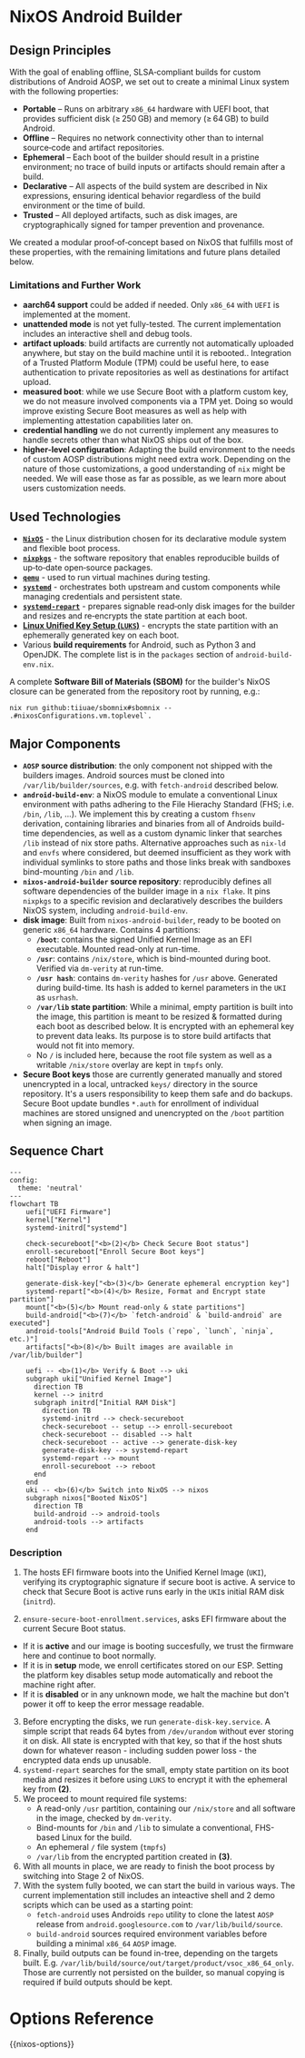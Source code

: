 # NixOS Android Builder

## Design Principles

With the goal of enabling offline, SLSA‑compliant builds for custom distributions of Android AOSP, we set out to create a minimal Linux system with the following properties:

* **Portable** – Runs on arbitrary `x86_64` hardware with UEFI boot, that provides sufficient disk (≥ 250 GB) and memory (≥ 64 GB) to build Android.
* **Offline** – Requires no network connectivity other than to internal source‑code and artifact repositories.
* **Ephemeral** – Each boot of the builder should result in a pristine environment; no trace of build inputs or artifacts should remain after a build.
* **Declarative** – All aspects of the build system are described in Nix expressions, ensuring identical behavior regardless of the build environment or the time of build.
* **Trusted** – All deployed artifacts, such as disk images, are cryptographically signed for tamper prevention and provenance.

We created a modular proof‑of‑concept based on NixOS that fulfills most of these properties, with the remaining limitations and future plans detailed below.

### Limitations and Further Work

* **aarch64 support** could be added if needed. Only `x86_64` with `UEFI` is implemented at the moment.
* **unattended mode** is not yet fully-tested. The current implementation includes an interactive shell and debug tools.
* **artifact uploads**: build artifacts are currently not automatically uploaded anywhere, but stay on the build machine until it is rebooted..
  Integration of a Trusted Platform Module (TPM) could be useful here, to ease authentication to private repositories as well as destinations for artifact upload.
* **measured boot**: while we use Secure Boot with a platform custom key, we do not measure involved components via a TPM yet. Doing so would improve existing Secure Boot measures as well as help with implementing attestation capabilities later on.
* **credential handling** we do not currently implement any measures to handle secrets other than what NixOS ships out of the box.
* **higher-level configuration**: Adapting the build environment to the needs of custom AOSP distributions might need extra work. Depending on the nature of those
  customizations, a good understanding of `nix` might be needed. We will ease those as far as possible, as we learn more about users customization needs.


## Used Technologies

- **[`NixOS`](https://nixos.org)** - the Linux distribution chosen for its declarative module system and flexible boot process.
- **[`nixpkgs`](https://github.com/nixos/nixpkgs)** - the software repository that enables reproducible builds of up‑to‑date open‑source packages.
- **[`qemu`](https://qemu.org)** - used to run virtual machines during testing.
- **[`systemd`](https://systemd.io)** - orchestrates both upstream and custom components while managing credentials and persistent state.
- **[`systemd-repart`](https://www.freedesktop.org/software/systemd/man/latest/systemd-repart.html)** - prepares signable read‑only disk images for the builder and resizes and re‑encrypts the state partition at each boot.
- **[Linux Unified Key Setup (`LUKS`)](https://gitlab.com/cryptsetup/cryptsetup/blob/master/README.md)** - encrypts the state partition with an ephemerally generated key on each boot.
- Various **build requirements** for Android, such as Python 3 and OpenJDK. The complete list is in the `packages` section of `android-build-env.nix`.

A complete **Software Bill of Materials (SBOM)** for the builder's NixOS closure can be generated from the repository root by running, e.g.:

``` shellsession
nix run github:tiiuae/sbomnix#sbomnix -- .#nixosConfigurations.vm.toplevel`.
```


## Major Components

* **`AOSP` source distribution**: the only component not shipped with the builders images. Android sources must be cloned into `/var/lib/builder/sources`, e.g. with `fetch-android` described below.
* **`android-build-env`**: a NixOS module to emulate a conventional Linux environment with paths adhering to the File Hierachy Standard (FHS; i.e. `/bin`, `/lib`, ...).
    We implement this by creating a custom `fhsenv` derivation, containing libraries and binaries from all of Androids build-time dependencies, as well as a custom dynamic linker that searches `/lib` instead of nix store paths.
    Alternative approaches such as `nix-ld` and `envfs` where considered, but deemed insufficient as they work with individual symlinks to store paths and those links break with sandboxes bind-mounting `/bin` and `/lib`.
* **`nixos-android-builder` source repository**: reproducibly defines all software dependencies of the builder image in a `nix flake`. It pins `nixpkgs` to a specific revision and declaratively describes the builders NixOS system, including `android-build-env`.
* **disk image**: Built from `nixos-android-builder`, ready to be booted on generic `x86_64` hardware. Contains 4 partitions:
  * **`/boot`**: contains the signed Unified Kernel Image as an EFI executable. Mounted read-only at run-time.
  * **`/usr`**: contains `/nix/store`, which is bind-mounted during boot. Verified via `dm-verity` at run-time.
  * **`/usr hash`**: contains `dm-verity` hashes for `/usr` above. Generated during build-time. Its hash is added to kernel parameters in the `UKI` as `usrhash`.
  * **`/var/lib` state partition**: While a minimal, empty partition is built into the image, this partition is meant to be resized & formatted during each boot as described below. It is encrypted with an ephemeral key to prevent data leaks. Its purpose is to store build artifacts that
  would not fit into memory.
  * No `/` is included here, because the root file system as well as a writable `/nix/store` overlay are kept in `tmpfs` only.
* **Secure Boot keys** those are currently generated manually and stored unencrypted in a local, untracked `keys/` directory in the
  source repository. It's a users responsibility to keep them safe and do backups. Secure Boot update bundles `*.auth` for enrollment
  of individual machines are stored unsigned and unencrypted on the `/boot` partition when signing an image.

## Sequence Chart

~~~mermaid
---
config:
  theme: 'neutral'
---
flowchart TB
    uefi["UEFI Firmware"]
    kernel["Kernel"]
    systemd-initrd["systemd"]

    check-secureboot["<b>(2)</b> Check Secure Boot status"]
    enroll-secureboot["Enroll Secure Boot keys"]
    reboot["Reboot"]
    halt["Display error & halt"]

    generate-disk-key["<b>(3)</b> Generate ephemeral encryption key"]
    systemd-repart["<b>(4)</b> Resize, Format and Encrypt state partition"]
    mount["<b>(5)</b> Mount read-only & state partitions"]
    build-android["<b>(7)</b> `fetch-android` & `build-android` are executed"]
    android-tools["Android Build Tools (`repo`, `lunch`, `ninja`, etc.)"]
    artifacts["<b>(8)</b> Built images are available in /var/lib/builder"]

    uefi -- <b>(1)</b> Verify & Boot --> uki
    subgraph uki["Unified Kernel Image"]
      direction TB
      kernel --> initrd
      subgraph initrd["Initial RAM Disk"]
        direction TB
        systemd-initrd --> check-secureboot
        check-secureboot -- setup --> enroll-secureboot
        check-secureboot -- disabled --> halt
        check-secureboot -- active --> generate-disk-key
        generate-disk-key --> systemd-repart
        systemd-repart --> mount
        enroll-secureboot --> reboot
      end
    end
    uki -- <b>(6)</b> Switch into NixOS --> nixos
    subgraph nixos["Booted NixOS"]
      direction TB
      build-android --> android-tools
      android-tools --> artifacts
    end
~~~

### Description

1. The hosts EFI firmware boots into the Unified Kernel Image (`UKI`), verifying its cryptographic signature if secure boot is active. A service to check that Secure Boot is active runs early in the `UKI`s initial RAM disk (`initrd`).

2. `ensure-secure-boot-enrollment.services`, asks EFI firmware about the current Secure Boot status.
  - If it is **active** and our image is booting succesfully, we trust the firmware here and continue to boot normally.
  - If it is in **setup** mode, we enroll certificates stored on our ESP. Setting the platform key disables setup mode automatically and reboot the machine right after.
  - If it is **disabled** or in any unknown mode, we halt the machine but don't power it off to keep the error message readable.
3. Before encrypting the disks, we run `generate-disk-key.service`. A simple script that reads 64 bytes from `/dev/urandom` without ever storing it on disk. All state is encrypted with
   that key, so that if the host shuts down for whatever reason - including sudden power loss - the encrypted data
   ends up unusable.
4. `systemd-repart` searches for the small, empty state partition on its boot media and resizes it before using `LUKS` to
   encrypt it with the ephemeral key from **(2)**.
5. We proceed to mount required file systems:
   * A read-only `/usr` partition, containing our `/nix/store` and all software in the image, checked by `dm-verity`.
   * Bind-mounts for `/bin` and `/lib` to simulate a conventional, FHS-based Linux for the build.
   * An ephemeral `/` file system (`tmpfs`)
   * `/var/lib` from the encrypted partition created in **(3)**.
6. With all mounts in place, we are ready to finish the boot process by switching into Stage 2 of NixOS.
7. With the system fully booted, we can start the build in various ways. The current implementation still
   includes an inteactive shell and 2 demo scripts which can be used as a starting point:
      * `fetch-android` uses Androids `repo` utility to clone the latest `AOSP` release from `android.googlesource.com` to `/var/lib/build/source`.
   * `build-android` sources required environment variables before building a minimal `x86_64` `AOSP` image.
8. Finally, build outputs can be found in-tree, depending on the targets built.
   E.g. `/var/lib/build/source/out/target/product/vsoc_x86_64_only`. Those are currently not persisted on the builder, so manual copying is required if build outputs should be kept.

# Options Reference

{{nixos-options}}
